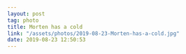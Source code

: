 ```yaml
---
layout: post
tag: photo
title: Morten has a cold
link: "/assets/photos/2019-08-23-Morten-has-a-cold.jpg"
date: 2019-08-23 12:50:53
---
```

